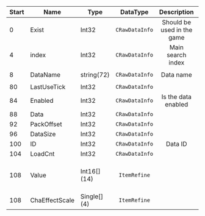|Start|Name|Type|DataType|Description|Example|
|---|---|---|:---:|:---:|---|
|0|Exist|Int32|`CRawDataInfo`|Should be used in the game|1|
|4|index|Int32|`CRawDataInfo`|Main search index|32537|
|8|DataName|string(72)|`CRawDataInfo`|Data name|`Skull Greatsword`|
|80|LastUseTick|Int32|`CRawDataInfo`||0|
|84|Enabled|Int32|`CRawDataInfo`|Is the data enabled|1|
|88|Data|Int32|`CRawDataInfo`||0|
|92|PackOffset|Int32|`CRawDataInfo`||0|
|96|DataSize|Int32|`CRawDataInfo`||0|
|100|ID|Int32|`CRawDataInfo`|Data ID|32537|
|104|LoadCnt|Int32|`CRawDataInfo`||0|
|108|Value|Int16[] (14)|`ItemRefine`||`2`, `8`, `0`, `11`, `22`, `0`, `21`, `0`, `20`, `0`, `0`, `23`, `0`, `0`|
|108|ChaEffectScale|Single[] (4)|`ItemRefine`||`0.6`, `1`, `0.7`, `0.7`|
